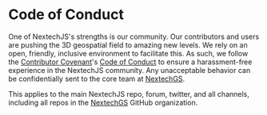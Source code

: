 # Code of Conduct

One of NextechJS's strengths is our community. Our contributors and users are pushing the 3D geospatial field to amazing new levels. We rely on an open, friendly, inclusive environment to facilitate this. As such, we follow the [Contributor Covenant](http://contributor-covenant.org/)'s [Code of Conduct](http://contributor-covenant.org/version/1/4/code-of-conduct.md) to ensure a harassment-free experience in the NextechJS community. Any unacceptable behavior can be confidentially sent to the core team at [NextechGS](mailto:mark.malewski@gmail.com).

This applies to the main NextechJS repo, forum, twitter, and all channels, including all repos in the [NextechGS](https://github.com/NextechGS) GitHub organization.
